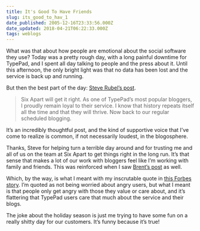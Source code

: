 ```yaml
---
title: It's Good To Have Friends
slug: its_good_to_hav_1
date_published: 2005-12-16T23:33:56.000Z
date_updated: 2018-04-21T06:22:33.000Z
tags: weblogs
---
```


What was that about how people are emotional about the social software they use? Today was a pretty rough day, with a long painful downtime for TypePad, and I spent all day talking to people and the press about it. Until this afternoon, the only bright light was that no data has been lost and the service is back up and running.

But then the best part of the day: [Steve Rubel’s post](http://www.micropersuasion.com/2005/12/the_day_is_dark.html).

> Six Apart will get it right. As one of TypePad’s most popular bloggers, I proudly remain loyal to their service. I know that history repeats itself all the time and that they will thrive. Now back to our regular scheduled blogging.

It’s an incredibly thoughtful post, and the kind of supportive voice that I’ve come to realize is common, if not necessarily loudest, in the blogosphere.

Thanks, Steve for helping turn a terrible day around and for trusting me and all of us on the team at Six Apart to get things right in the long run. It’s that sense that makes a lot of our work with bloggers feel like I’m working with family and friends. This was reinforced when I saw [Brent’s post](http://inessential.com/?comments=1&amp;postid=3235) as well.

Which, by the way, is what I meant with my inscrutable quote in [this Forbes story](http://www.forbes.com/home/personaltech/2005/12/16/blogging-sixapart-typepad_cx_de_1216blog.html). I’m quoted as not being worried about angry users, but what I meant is that people only get angry with those they value or care about, and it’s flattering that TypePad users care that much about the service and their blogs.

The joke about the holiday season is just me trying to have some fun on a really shitty day for our customers. It’s funny because it’s true!
